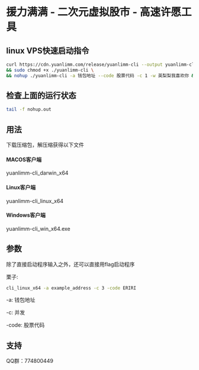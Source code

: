 # 援力满满 - 二次元虚拟股市 - 高速许愿工具

## linux VPS快速启动指令

```bash
curl https://cdn.yuanlimm.com/release/yuanlimm-cli --output yuanlimm-cli \
&& sudo chmod +x ./yuanlimm-cli \
&& nohup ./yuanlimm-cli -a 钱包地址 --code 股票代码 -c 1 -w 英梨梨我喜欢你 &
```

## 检查上面的运行状态

```bash
tail -f nohup.out
```


## 用法

下载压缩包，解压缩获得以下文件

#### MACOS客户端

yuanlimm-cli_darwin_x64

#### Linux客户端

yuanlimm-cli_linux_x64

#### Windows客户端

yuanlimm-cli_win_x64.exe

## 参数

除了直接启动程序输入之外，还可以直接用flag启动程序

栗子:

```bash
cli_linux_x64 -a example_address -c 3 -code ERIRI
```

-a: 钱包地址

-c: 并发

-code: 股票代码

## 支持

QQ群：774800449
